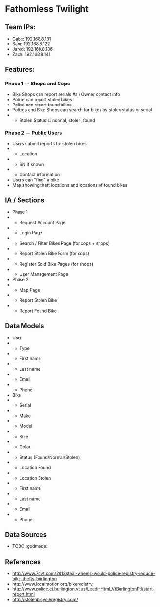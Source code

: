 # Fathomless Twilight

## Team IPs:

* Gabe: 192.168.8.131 
* Sam: 192.168.8.122
* Jared: 192.168.8.136
* Zach: 192.168.8.141

## Features:

### Phase 1 -- Shops and Cops

* Bike Shops can report  serials #s / Owner contact info
* Police can report stolen bikes
* Police can report found bikes
* Polices and Bike Shops can search for bikes by stolen status or serial
* * Stolen Status's: normal, stolen, found

### Phase 2 -- Public Users

* Users submit reports for stolen bikes
* * Location
* * SN if known
* * Contact information
* Users can "find" a bike
* Map showing theft locations and  locations of found bikes

## IA / Sections

* Phase 1
*  * Request Account Page
*  * Login Page
*  * Search / Filter Bikes Page (for cops + shops)
*  * Report Stolen Bike Form (for cops)
*  * Register Sold Bike Pages (for shops)
*  * User Management Page
* Phase 2
*  * Map Page
*  * Report Stolen Bike
*  * Report Found Bike

## Data Models

* User
*  * Type
*  * First name
*  * Last name
*  * Email
*  * Phone
* Bike
*  * Serial
*  * Make 
*  * Model
*  * Size
*  * Color
*  * Status (Found/Normal/Stolen)
*  * Location Found
*  * Location Stolen
*  * First name
*  * Last name
*  * Email
*  * Phone

## Data Sources

* TODO :godmode:

## References

* http://www.7dvt.com/2013steal-wheels-would-police-registry-reduce-bike-thefts-burlington
* http://www.localmotion.org/bikeregistry
* http://www.police.ci.burlington.vt.us/LeadinHtml_VtBurlingtonPd/start-report.html
* http://stolenbicycleregistry.com/

